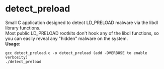 # detect_preload
Small C application designed to detect LD_PRELOAD malware via the libdl library functions.</br>
Most public LD_PRELOAD rootkits don't hook any of the libdl functions, so you can easily reveal any "hidden" malware on the system.</br>
<b>Usage:</b>
```
gcc detect_preload.c -o detect_preload (add -DVERBOSE to enable verbosity)
./detect_preload
```
